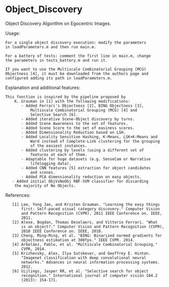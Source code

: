 Object_Discovery
================

Object Discovery Algorithm on Egocentric Images.

Usage:

	For a single object discovery execution: modify the parameters 
	in loadParameters.m and then run main.m.
	
	For a battery of tests: comment the first line in main.m, change
	the parameters in tests_battery.m and run it.
	
	If you want to use the Multiscale Combinatorial Grouping (MCG) 
	Objectness [4], it must be downloaded from the authors page and 
	configured adding its path in loadParameters.m.
   

Explanation and additional features:

	This function is inspired by the pipeline proposed by 
       	K. Grauman in [1] with the following modifications:
           - Added Ferrari's Objectness [2], BING Objectness [3],
               Multiscale Combinatorial Grouping (MCG) [4] and
               Selective Search [6].
           - Added iterative Scene-Object discovery by turns.
           - Added Scene Awareness to the set of features.
           - Added Scene Score to the set of easiness scores.
           - Added Dimensionality Reduction based on LSH.
           - Added Locality Sensitive Hashing, K-Means, LSK+K-Means and 
               Ward instead of Complete-Link clustering for the grouping 
               of the easiest instances.
           - Added clustering by levels (using a different set of 
               features at each of them.
           - Adaptable for huge datasets (e.g. SenseCam or Narrative 
               lifelogging data).
           - Added CNN features [5] extraction for object candidates 
               and scenes.
           - Added PCA dimensionality reduction on easy objects.
	   - Added initial ObjVsNoObj RBF-SVM classifier for discarding
		the majority of No Objects.

References:

       [1] Lee, Yong Jae, and Kristen Grauman. "Learning the easy things 
           first: Self-paced visual category discovery." Computer Vision 
           and Pattern Recognition (CVPR), 2011 IEEE Conference on. IEEE, 
           2011.
       [2] Alexe, Bogdan, Thomas Deselaers, and Vittorio Ferrari. "What 
           is an object?." Computer Vision and Pattern Recognition (CVPR), 
           2010 IEEE Conference on. IEEE, 2010.
       [3] Cheng, Ming-Ming, et al. "BING: Binarized normed gradients for 
           objectness estimation at 300fps." IEEE CVPR. 2014.
       [4] Arbeláez, Pablo, et al. "Multiscale Combinatorial Grouping." 
           CVPR, 2014.
       [5] Krizhevsky, Alex, Ilya Sutskever, and Geoffrey E. Hinton. 
           "Imagenet classification with deep convolutional neural 
           networks." Advances in neural information processing systems. 
           2012.
       [6] Uijlings, Jasper RR, et al. "Selective search for object 
           recognition." International journal of computer vision 104.2 
           (2013): 154-171.
